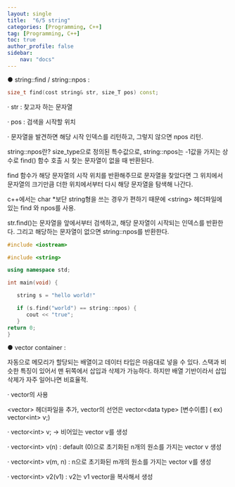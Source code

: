 ```yaml
---
layout: single
title:  "6/5 string"
categories: [Programming, C++]
tag: [Programming, C++]
toc: true
author_profile: false
sidebar:
    nav: "docs"
---
```


● string::find / string::npos :

```c++
size_t find(cost string& str, size_T pos) const;
```

   · str : 찾고자 하는 문자열

   · pos : 검색을 시작할 위치

   · 문자열을 발견하면 해당 시작 인덱스를 리턴하고, 그렇지 않으면 npos 리턴.

string::npos란? size_type으로 정의된 특수값으로, string::npos는 -1값을 가지는 상수로 find() 함수 호출 시 찾는 문자열이 없을 때 반환된다.

find 함수가 해당 문자열의 시작 위치를 반환해주므로 문자열을 찾았다면 그 위치에서 문자열의 크기만큼 더한 위치에서부터 다시 해당 문자열을 탐색해 나간다.

c++에서는 char *보단 string형을 쓰는 경우가 편하기 때문에 \<string> 헤더파일에 있는 find 와 npos를 사용.

str.find()는 문자열을 앞에서부터 검색하고, 해당 문자열이 시작되는 인덱스를 반환한다. 그리고 해당하는 문자열이 없으면 string::npos를 반환한다.



```C++
#include <iostream>

#include <string>

using namespace std;

int main(void) {

   string s = "hello world!"

   if (s.find("world") == string::npos) {
​      cout << "true";
   }
return 0;
}
```



● vector container :

자동으로 메모리가 할당되는 배열이고 데이터 타입은 마음대로 넣을 수 있다. 스택과 비슷한 특징이 있어서 맨 뒤쪽에서 삽입과 삭제가 가능하다. 하지만 배열 기반이라서 삽입 삭제가 자주 일어나면 비효율적.

   · vector의 사용

   \<vector> 헤더파일을 추가, vector의 선언은 vector\<data type> [변수이름] ( ex) vector\<int> v;)

   · vector\<int> v; -> 비어있는 vector v를 생성

   · vector\<int> v(n) : default (0)으로 초기화된 n개의 원소를 가지는 vector v 생성

   · vector\<int> v(m, n) : n으로 초기화된 m개의 원소를 가지는 vector v를 생성

   · vector\<int> v2(v1) : v2는 v1 vector을 복사해서 생성